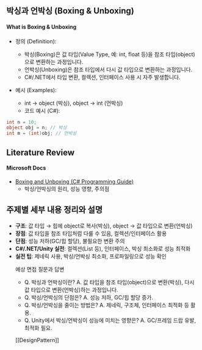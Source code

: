 
## 박싱과 언박싱 (Boxing & Unboxing)

#### What is Boxing & Unboxing

- 정의 (Definition):
    - 박싱(Boxing)은 값 타입(Value Type, 예: int, float 등)을 참조 타입(object)으로 변환하는 과정입니다.
    - 언박싱(Unboxing)은 참조 타입에서 다시 값 타입으로 변환하는 과정입니다.
    - C#/.NET에서 타입 변환, 컬렉션, 인터페이스 사용 시 자주 발생합니다.

- 예시 (Examples):
    - int → object (박싱), object → int (언박싱)
    - 코드 예시 (C#):
```csharp
int n = 10;
object obj = n; // 박싱
int m = (int)obj; // 언박싱
```

## Literature Review

#### Microsoft Docs
- [Boxing and Unboxing (C# Programming Guide)](https://learn.microsoft.com/en-us/dotnet/csharp/programming-guide/types/boxing-and-unboxing)
    - 박싱/언박싱의 원리, 성능 영향, 주의점

## 주제별 세부 내용 정리와 설명
- **구조**: 값 타입 → 힙에 object로 복사(박싱), object → 값 타입으로 변환(언박싱)
- **장점**: 값 타입을 참조 타입처럼 다룰 수 있음, 컬렉션/인터페이스 활용
- **단점**: 성능 저하(GC/힙 할당), 불필요한 변환 주의
- **C#/.NET/Unity 실전**: 컬렉션(List<object> 등), 인터페이스, 박싱 최소화로 성능 최적화
- **실전 팁**: 제네릭 사용, 박싱/언박싱 최소화, 프로파일링으로 성능 확인

예상 면접 질문과 답변
- Q. 박싱과 언박싱이란?
  A. 값 타입을 참조 타입(object)으로 변환(박싱), 다시 값 타입으로 변환(언박싱)하는 과정입니다.
- Q. 박싱/언박싱의 단점은?
  A. 성능 저하, GC/힙 할당 증가.
- Q. 박싱/언박싱을 줄이는 방법은?
  A. 제네릭, 구조체, 인터페이스 최적화 등 활용.
- Q. Unity에서 박싱/언박싱이 성능에 미치는 영향은?
  A. GC/프레임 드랍 유발, 최적화 필요.

[[DesignPattern]]